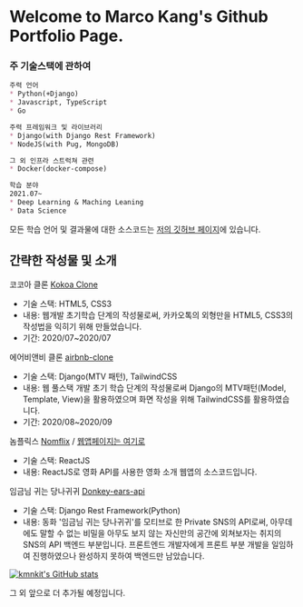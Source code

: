 Welcome to Marco Kang's Github Portfolio Page.
======
### 주 기술스택에 관하여

```markdown
주력 언어
* Python(+Django)
* Javascript, TypeScript
* Go

주력 프레임워크 및 라이브러리
* Django(with Django Rest Framework)
* NodeJS(with Pug, MongoDB)

그 외 인프라 스트럭쳐 관련
* Docker(docker-compose)

학습 분야
2021.07~
* Deep Learning & Maching Leaning
* Data Science
```

모든 학습 언어 및 결과물에 대한 소스코드는 [저의 깃허브 페이지](https://github.com/kmnkit)에 있습니다.

## 간략한 작성물 및 소개
코코아 클론 [Kokoa Clone](https://kmnkit.github.io/kokoa-clone-2020/)
- 기술 스택: HTML5, CSS3
- 내용: 웹개발 초기학습 단계의 작성물로써, 카카오톡의 외형만을 HTML5, CSS3의 작성법을 익히기 위해 만들었습니다.
- 기간: 2020/07~2020/07

에어비앤비 클론 [airbnb-clone](https://github.com/kmnkit/airbnb-clone)
- 기술 스택: Django(MTV 패턴), TailwindCSS
- 내용: 웹 풀스택 개발 초기 학습 단계의 작성물로써 Django의 MTV패턴(Model, Template, View)을 활용하였으며 화면 작성을 위해 TailwindCSS를 활용하였습니다.
- 기간: 2020/08~2020/09
  
놈플릭스 [Nomflix](https://github.com/kmnkit/nomflix/) / 
[웹앱페이지는 여기로](https://cocky-mayer-909d05.netlify.app/)
- 기술 스택: ReactJS
- 내용: ReactJS로 영화 API를 사용한 영화 소개 웹앱의 소스코드입니다.

임금님 귀는 당나귀귀 [Donkey-ears-api](https://github.com/Donkey-Ears/donkey-ears-api)
- 기술 스택: Django Rest Framework(Python)
- 내용: 동화 '임금님 귀는 당나귀귀'를 모티브로 한 Private SNS의 API로써, 아무데에도 말할 수 없는 비밀을 아무도 보지 않는 자신만의 공간에 외쳐보자는 취지의 SNS의 API 백엔드 부분입니다. 프론트엔드 개발자에게 프론트 부분 개발을 일임하여 진행하였으나 완성하지 못하여 백엔드만 남았습니다.

[![kmnkit's GitHub stats](https://github-readme-stats.vercel.app/api?username=kmnkit)](https://github.com/kmnkit/github-readme-stats)

그 외 앞으로 더 추가될 예정입니다.
